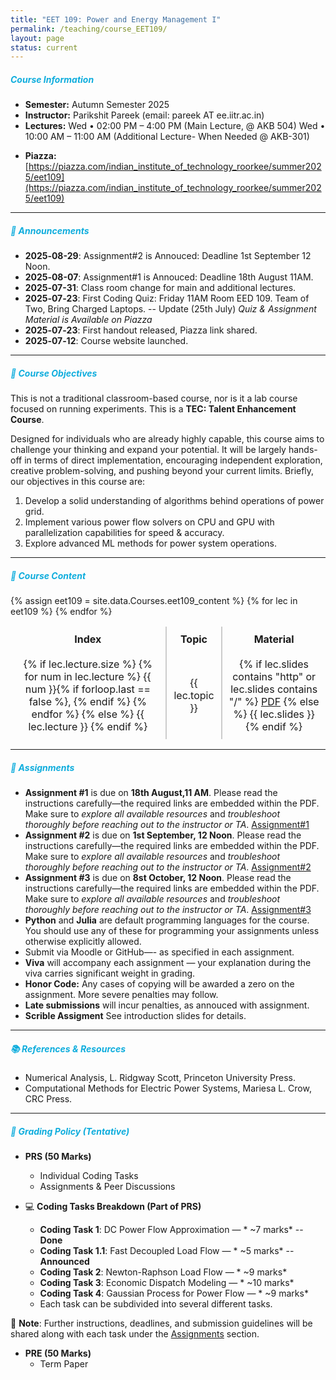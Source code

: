 ```yaml
---
title: "EET 109: Power and Energy Management I"
permalink: /teaching/course_EET109/
layout: page
status: current
---
```


##### <span style="color: #0faddd;; font-weight: bold;"> Course Information </span>

- **Semester:** Autumn Semester 2025  
- **Instructor:** Parikshit Pareek (email: pareek AT ee.iitr.ac.in)  
- **Lectures:**  Wed • 02:00 PM – 4:00 PM  (Main Lecture, @ AKB 504)
                 Wed • 10:00 AM – 11:00 AM  (Additional Lecture- When Needed @ AKB-301)
<!-- - **Venue:** EED 109 -->
- **Piazza:** [https://piazza.com/indian_institute_of_technology_roorkee/summer2025/eet109](https://piazza.com/indian_institute_of_technology_roorkee/summer2025/eet109)
<!-- - **TAs:** Rajdeep R. Dwivedi (rajdeep_rd AT ece.iitr.ac.in) -->

---

##### <span style="color: #0faddd;; font-weight: bold;"> 📌 Announcements </span>

- **2025‑08-29**: Assignment#2 is Annouced: Deadline 1st September 12 Noon. 
- **2025‑08-07**: Assignment#1 is Annouced: Deadline 18th August 11AM. 
- **2025‑07-31**: Class room change for main and additional lectures. 
- **2025‑07‑23**: First Coding Quiz: Friday 11AM  Room EED 109. Team of Two, Bring Charged Laptops. -- Update (25th July) _Quiz & Assignment Material is Available on Piazza_
- **2025‑07‑23**: First handout released, Piazza link shared.
- **2025‑07‑12**: Course website launched.

---

##### <span style="color: #0faddd;; font-weight: bold;"> 🎯 Course Objectives </span>

This is not a traditional classroom-based course, nor is it a lab course focused on running experiments. This is a **TEC: Talent Enhancement Course**.

Designed for individuals who are already highly capable, this course aims to challenge your thinking and expand your potential. It will be largely hands-off in terms of direct implementation, encouraging independent exploration, creative problem-solving, and pushing beyond your current limits. Briefly, our objectives in this course are:

1. Develop a solid understanding of algorithms behind operations of power grid.  
2. Implement various power flow solvers on CPU and GPU with parallelization capabilities for speed & accuracy.
3. Explore advanced ML methods for power system operations.

---

##### <span style="color: #0faddd;; font-weight: bold;"> 📅 Course Content </span>

<style>
.table-no-hover table {
  border-collapse: separate;
  border-spacing: 0;
  width: auto;                  /* Let table size adjust to content */
  table-layout: auto;          /* Use natural column widths */
}

.table-no-hover table th,
.table-no-hover table td {
  border-left: 1px solid #ccc; /* Vertical lines only */
  border-right: 1px solid #ccc;
  border-top: none;            /* No horizontal lines */
  border-bottom: none;
  text-align: center;
  vertical-align: middle;
  padding: 10px;
}

/* Optional: remove first/last borders for clean edges */
.table-no-hover table th:first-child,
.table-no-hover table td:first-child {
  border-left: none;
}
.table-no-hover table th:last-child,
.table-no-hover table td:last-child {
  border-right: none;
}

/* Header styling */
.table-no-hover table th {
  font-weight: bold;
}

/* Disable hover effects */
.table-no-hover table * {
  transition: none !important;
}

.table-no-hover table tr:hover,
.table-no-hover table td:hover,
.table-no-hover table th:hover {
  background: inherit !important;
  color: inherit !important;
  font-weight: inherit !important;
  transform: none !important;
  box-shadow: none !important;
  text-decoration: none !important;
}

</style>

<div class="table-no-hover">
  {% assign eet109 = site.data.Courses.eet109_content %}

  <table>
    <thead>
      <tr>
        <th>Index</th>
        <th>Topic</th>
        <th>Material</th>
      </tr>
    </thead>
    <tbody>
      {% for lec in eet109 %}
      <tr>
        <td>
          {% if lec.lecture.size %}
            {% for num in lec.lecture %}
              {{ num }}{% if forloop.last == false %}, {% endif %}
            {% endfor %}
          {% else %}
            {{ lec.lecture }}
          {% endif %}
        </td>
        <td>{{ lec.topic }}</td>
        <td>{% if lec.slides contains "http" or lec.slides contains "/" %}
          <a href="{{ lec.slides }}">PDF</a>
        {% else %}
          {{ lec.slides }}
        {% endif %}</td>
      </tr>
      {% endfor %}
    </tbody>
  </table>
</div>


---
##### <span style="color: #0faddd;; font-weight: bold;"> 📝 Assignments </span> 
- **Assignment #1** is due on **18th August,11 AM**. Please read the instructions carefully—the required links are embedded within the PDF. Make sure to _explore all available resources_ and _troubleshoot thoroughly before reaching out to the instructor or TA_. [Assignment#1](/assets/pdf/EET109/Assignment_1.zip)
- **Assignment #2** is due on **1st September, 12 Noon**. Please read the instructions carefully—the required links are embedded within the PDF. Make sure to _explore all available resources_ and _troubleshoot thoroughly before reaching out to the instructor or TA_. [Assignment#2](/assets/pdf/EET109/Assignment_2.zip)
- **Assignment #3** is due on **8st October, 12 Noon**. Please read the instructions carefully—the required links are embedded within the PDF. Make sure to _explore all available resources_ and _troubleshoot thoroughly before reaching out to the instructor or TA_. [Assignment#3](/assets/pdf/EET109/Assignment_3.pdf)
- **Python** and **Julia** are default programming languages for the course. You should use any of these for programming your assignments unless otherwise explicitly allowed.
- Submit via Moodle or GitHub—- as specified in each assignment. 
- **Viva** will accompany each assignment — your explanation during the viva carries significant weight in grading.
- **Honor Code:** Any cases of copying will be awarded a zero on the assignment. More severe penalties may follow.
- **Late submissions** will incur penalties, as annouced with assignment. 
- **Scrible Assigment** See introduction slides for details.

---

##### <span style="color: #0faddd;; font-weight: bold;"> 📚 References & Resources</span>

* Numerical Analysis, L. Ridgway Scott, Princeton University Press.
* Computational Methods for Electric Power Systems, Mariesa L. Crow, CRC Press.


---


##### <span style="color: #0faddd;; font-weight: bold;"> 🧾 Grading Policy (Tentative) </span>

* **PRS (50 Marks)**
  * Individual Coding Tasks
  * Assignments & Peer Discussions

* 💻 **Coding Tasks Breakdown (Part of PRS)**
  * **Coding Task 1**: DC Power Flow Approximation — * ~7 marks* -- **Done**
  * **Coding Task 1.1**: Fast Decoupled Load Flow — * ~5 marks* -- **Announced**
  * **Coding Task 2**: Newton-Raphson Load Flow — * ~9 marks*
  * **Coding Task 3**: Economic Dispatch Modeling — * ~10 marks*
  * **Coding Task 4**: Gaussian Process for Power Flow — * ~9 marks*
  * Each task can be subdivided into several different tasks. 



🔔 **Note**: Further instructions, deadlines, and submission guidelines will be shared along with each task under the [Assignments](#📝-assignments) section.

* **PRE (50 Marks)**
  * Term Paper